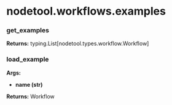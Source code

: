 # nodetool.workflows.examples

### get_examples

**Returns:** typing.List[nodetool.types.workflow.Workflow]

### load_example

**Args:**
- **name (str)**

**Returns:** Workflow

